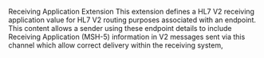 Receiving Application Extension
This extension defines a HL7 V2 receiving application value for HL7 V2 routing purposes associated with an endpoint.
This content allows a sender using these endpoint details to include Receiving Application (MSH-5) information in V2 messages sent via this channel which allow correct delivery within the receiving system,



